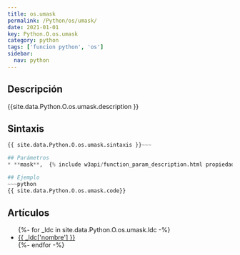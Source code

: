 ```yaml
---
title: os.umask
permalink: /Python/os/umask/
date: 2021-01-01
key: Python.O.os.umask
category: python
tags: ['funcion python', 'os']
sidebar: 
  nav: python
---
```


## Descripción
{{site.data.Python.O.os.umask.description }}

## Sintaxis
~~~python
{{ site.data.Python.O.os.umask.sintaxis }}~~~

## Parámetros
* **mask**,  {% include w3api/function_param_description.html propiedad=site.data.Python.O.os.umask valor="mask" %}

## Ejemplo
~~~python
{{ site.data.Python.O.os.umask.code}}
~~~

## Artículos
<ul>
{%- for _ldc in site.data.Python.O.os.umask.ldc -%}
   <li>
       <a href="{{_ldc['url'] }}">{{ _ldc['nombre'] }}</a>
   </li>
{%- endfor -%}
</ul>
